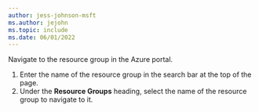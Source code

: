 ```yaml
---
author: jess-johnson-msft
ms.author: jejohn
ms.topic: include
ms.date: 06/01/2022
---
```


Navigate to the resource group in the Azure portal.

1. Enter the name of the resource group in the search bar at the top of the page.
1. Under the **Resource Groups** heading, select the name of the resource group to navigate to it.
